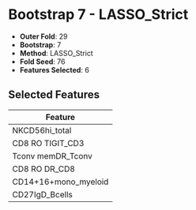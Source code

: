 # Bootstrap 7 - LASSO_Strict

- **Outer Fold**: 29
- **Bootstrap**: 7
- **Method**: LASSO_Strict
- **Fold Seed**: 76
- **Features Selected**: 6

## Selected Features

| Feature |
|---------|
| NKCD56hi_total |
| CD8 RO TIGIT_CD3 |
| Tconv memDR_Tconv |
| CD8 RO DR_CD8 |
| CD14+16+mono_myeloid |
| CD27IgD_Bcells |
